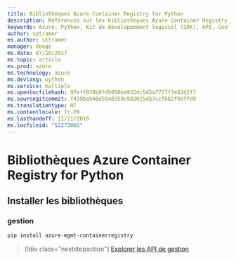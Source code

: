 ```yaml
---
title: Bibliothèques Azure Container Registry for Python
description: Références sur les bibliothèques Azure Container Registry for Python
keywords: Azure, Python, Kit de développement logiciel (SDK), API, Container Registry
author: sptramer
ms.author: sttramer
manager: douge
ms.date: 07/10/2017
ms.topic: article
ms.prod: azure
ms.technology: azure
ms.devlang: python
ms.service: multiple
ms.openlocfilehash: 97eff078b8fd5050ba932dc545a7777f7e83d2f7
ms.sourcegitcommit: f439ba940d5940359c982015db7ccfb82f9dffd9
ms.translationtype: HT
ms.contentlocale: fr-FR
ms.lasthandoff: 11/21/2018
ms.locfileid: "52273065"
---
```

# <a name="azure-container-registry-libraries-for-python"></a>Bibliothèques Azure Container Registry for Python

## <a name="install-the-libraries"></a>Installer les bibliothèques


### <a name="management"></a>gestion

```bash
pip install azure-mgmt-containerregistry
```
> [!div class="nextstepaction"]
> [Explorer les API de gestion](/python/api/overview/azure/containerregistry/management)